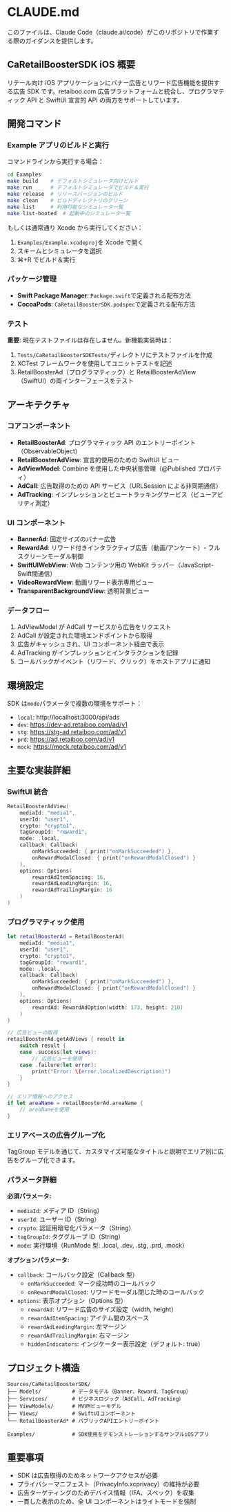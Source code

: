 # CLAUDE.md

このファイルは、Claude Code（claude.ai/code）がこのリポジトリで作業する際のガイダンスを提供します。

## CaRetailBoosterSDK iOS 概要

リテール向け iOS アプリケーションにバナー広告とリワード広告機能を提供する広告 SDK です。retaiboo.com 広告プラットフォームと統合し、プログラマティック API と SwiftUI 宣言的 API の両方をサポートしています。

## 開発コマンド

### Example アプリのビルドと実行

コマンドラインから実行する場合：

```bash
cd Examples
make build    # デフォルトシミュレータ向けビルド
make run      # デフォルトシミュレータでビルド＆実行
make release  # リリースバージョンのビルド
make clean    # ビルドディレクトリのクリーン
make list     # 利用可能なシミュレータ一覧
make list-booted  # 起動中のシミュレータ一覧
```

もしくは通常通り Xcode から実行してください：

1. `Examples/Example.xcodeproj`を Xcode で開く
2. スキームとシミュレータを選択
3. ⌘+R でビルド＆実行

### パッケージ管理

- **Swift Package Manager**: `Package.swift`で定義される配布方法
- **CocoaPods**: `CaRetailBoosterSDK.podspec`で定義される配布方法

### テスト

**重要**: 現在テストファイルは存在しません。新機能実装時は：

1. `Tests/CaRetailBoosterSDKTests/`ディレクトリにテストファイルを作成
2. XCTest フレームワークを使用してユニットテストを記述
3. RetailBoosterAd（プログラマティック）と RetailBoosterAdView（SwiftUI）の両インターフェースをテスト

## アーキテクチャ

### コアコンポーネント

- **RetailBoosterAd**: プログラマティック API のエントリーポイント（ObservableObject）
- **RetailBoosterAdView**: 宣言的使用のための SwiftUI ビュー
- **AdViewModel**: Combine を使用した中央状態管理（@Published プロパティ）
- **AdCall**: 広告取得のための API サービス（URLSession による非同期通信）
- **AdTracking**: インプレッションとビュートラッキングサービス（ビューアビリティ測定）

### UI コンポーネント

- **BannerAd**: 固定サイズのバナー広告
- **RewardAd**: リワード付きインタラクティブ広告（動画/アンケート）- フルスクリーンモーダル制御
- **SwiftUIWebView**: Web コンテンツ用の WebKit ラッパー（JavaScript-Swift間通信）
- **VideoRewardView**: 動画リワード表示専用ビュー
- **TransparentBackgroundView**: 透明背景ビュー

### データフロー

1. AdViewModel が AdCall サービスから広告をリクエスト
2. AdCall が設定された環境エンドポイントから取得
3. 広告がキャッシュされ、UI コンポーネント経由で表示
4. AdTracking がインプレッションとインタラクションを記録
5. コールバックがイベント（リワード、クリック）をホストアプリに通知

## 環境設定

SDK は`mode`パラメータで複数の環境をサポート：

- `local`: http://localhost:3000/api/ads
- `dev`: https://dev-ad.retaiboo.com/ad/v1
- `stg`: https://stg-ad.retaiboo.com/ad/v1
- `prd`: https://ad.retaiboo.com/ad/v1
- `mock`: https://mock.retaiboo.com/ad/v1

## 主要な実装詳細

### SwiftUI 統合

```swift
RetailBoosterAdView(
    mediaId: "media1",
    userId: "user1",
    crypto: "crypto1",
    tagGroupId: "reward1",
    mode: .local,
    callback: Callback(
        onMarkSucceeded: { print("onMarkSucceeded") },
        onRewardModalClosed: { print("onRewardModalClosed") }
    ),
    options: Options(
        rewardAdItemSpacing: 16,
        rewardAdLeadingMargin: 16,
        rewardAdTrailingMargin: 16
    )
)
```

### プログラマティック使用

```swift
let retailBoosterAd = RetailBoosterAd(
    mediaId: "media1",
    userId: "user1",
    crypto: "crypto1",
    tagGroupId: "reward1",
    mode: .local,
    callback: Callback(
        onMarkSucceeded: { print("onMarkSucceeded") },
        onRewardModalClosed: { print("onRewardModalClosed") }
    ),
    options: Options(
        rewardAd: RewardAdOption(width: 173, height: 210)
    )
)

// 広告ビューの取得
retailBoosterAd.getAdViews { result in
    switch result {
    case .success(let views):
        // 広告ビューを使用
    case .failure(let error):
        print("Error: \(error.localizedDescription)")
    }
}

// エリア情報へのアクセス
if let areaName = retailBoosterAd.areaName {
    // areaNameを使用
}
```

### エリアベースの広告グループ化

TagGroup モデルを通じて、カスタマイズ可能なタイトルと説明でエリア別に広告をグループ化できます。

### パラメータ詳細

**必須パラメータ:**

- `mediaId`: メディア ID（String）
- `userId`: ユーザー ID（String）
- `crypto`: 認証用暗号化パラメータ（String）
- `tagGroupId`: タググループ ID（String）
- `mode`: 実行環境（RunMode 型: .local, .dev, .stg, .prd, .mock）

**オプションパラメータ:**

- `callback`: コールバック設定（Callback 型）
  - `onMarkSucceeded`: マーク成功時のコールバック
  - `onRewardModalClosed`: リワードモーダル閉じた時のコールバック
- `options`: 表示オプション（Options 型）
  - `rewardAd`: リワード広告のサイズ設定（width, height）
  - `rewardAdItemSpacing`: アイテム間のスペース
  - `rewardAdLeadingMargin`: 左マージン
  - `rewardAdTrailingMargin`: 右マージン
  - `hiddenIndicators`: インジケーター表示設定（デフォルト: true）

## プロジェクト構造

```
Sources/CaRetailBoosterSDK/
├── Models/          # データモデル（Banner、Reward、TagGroup）
├── Services/        # ビジネスロジック（AdCall、AdTracking）
├── ViewModels/      # MVVMビューモデル
├── Views/           # SwiftUIコンポーネント
└── RetailBoosterAd* # パブリックAPIエントリーポイント

Examples/            # SDK使用をデモンストレーションするサンプルiOSアプリ
```

## 重要事項

- SDK は広告取得のためネットワークアクセスが必要
- プライバシーマニフェスト（PrivacyInfo.xcprivacy）の維持が必要
- 広告ターゲティングのためデバイス情報（IFA、スペック）を収集
- 一貫した表示のため、全 UI コンポーネントはライトモードを強制
